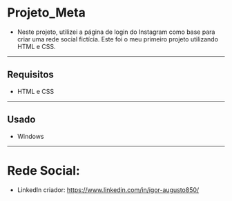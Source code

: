 # Projeto_Meta
* Neste projeto, utilizei a página de login do Instagram como base para criar uma rede social fictícia. Este foi o meu primeiro projeto utilizando HTML e CSS.
---
## Requisitos
* HTML e CSS 
---
## Usado
* Windows
---
# Rede Social:
* LinkedIn criador: https://www.linkedin.com/in/igor-augusto850/
